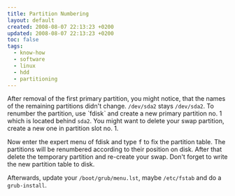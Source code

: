 ```yaml
---
title: Partition Numbering
layout: default
created: 2008-08-07 22:13:23 +0200
updated: 2008-08-07 22:13:23 +0200
toc: false
tags:
  - know-how
  - software
  - linux
  - hdd
  - partitioning
---
```

After removal of the first primary partition, you might notice, that the names of the remaining partitions didn't
change. `/dev/sda2` stays `/dev/sda2`. To renumber the partition, use ˋfdiskˋ and create a new primary partition no. 1
which is located behind `sda2`. You might want to delete your swap partition, create a new one in partition slot no. 1.

Now enter the expert menu of fdisk and type <kbd>f</kbd> to fix the partition table. The partitions will be renumbered
according to their position on disk. After that delete the temporary partition and re-create your swap. Don't forget to
write the new partition table to disk.

Afterwards, update your `/boot/grub/menu.lst`, maybe `/etc/fstab` and do a `grub-install`.
